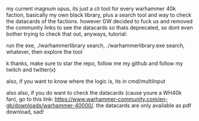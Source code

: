 my current magnum opus, its just a cli tool for every warhammer 40k faction, basically my own black library, plus a search tool and way to check the datacards of the factions. however GW decided to fuck us and removed the community links to see the datacards so thats deprecated, so dont even bother trying to check that out, anyways, tutorial:

run the exe, ./warhammerlibrary search, ./warhammerlibrary.exe search, whatever, then explore the tool

k thanks, make sure to star the repo, follow me my github and follow my twitch and twitter(x)

also, if you want to know where the logic is, its in cmd/multiInput

also also, if you do want to check the datacards (cause youre a WH40k fan), go to this link: https://www.warhammer-community.com/en-gb/downloads/warhammer-40000/. the datacards are only available as pdf download, sad!
